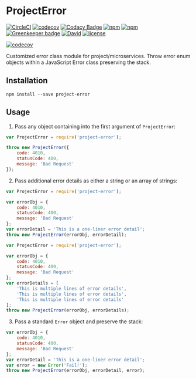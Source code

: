 # ProjectError

[![CircleCI](https://circleci.com/gh/suddi/project-error.svg?style=svg)](https://circleci.com/gh/suddi/project-error)
[![codecov](https://codecov.io/gh/suddi/project-error/branch/master/graph/badge.svg)](https://codecov.io/gh/suddi/project-error)
[![Codacy Badge](https://api.codacy.com/project/badge/Grade/f3cbca070bbd4488b579748680348c28)](https://www.codacy.com/app/Suddi/project-error)
[![npm](https://img.shields.io/npm/v/project-error.svg)](https://www.npmjs.com/package/project-error)
[![npm](https://img.shields.io/npm/dt/project-error.svg)](https://www.npmjs.com/package/project-error)
[![Greenkeeper badge](https://badges.greenkeeper.io/suddi/project-error.svg)](https://greenkeeper.io/)
[![David](https://img.shields.io/david/suddi/project-error.svg)](https://david-dm.org/suddi/project-error)
[![license](https://img.shields.io/github/license/suddi/project-error.svg)](https://raw.githubusercontent.com/suddi/project-error/master/LICENSE)

[![codecov](https://codecov.io/gh/suddi/project-error/branch/master/graphs/commits.svg)](https://codecov.io/gh/suddi/project-error)

Customized error class module for project/microservices. Throw error enum objects within a JavaScript Error class preserving the stack.

## Installation

````
npm install --save project-error
````

## Usage

1) Pass any object containing into the first argument of `ProjectError`:

````js
var ProjectError = require('project-error');

throw new ProjectError({
    code: 4010,
    statusCode: 400,
    message: 'Bad Request'
});
````

2) Pass additional error details as either a string or an array of strings:

````js
var ProjectError = require('project-error');

var errorObj = {
    code: 4010,
    statusCode: 400,
    message: 'Bad Request'
};
var errorDetail = 'This is a one-liner error detail';
throw new ProjectError(errorObj, errorDetail);
````

````js
var ProjectError = require('project-error');

var errorObj = {
    code: 4010,
    statusCode: 400,
    message: 'Bad Request'
};
var errorDetails = [
    'This is multiple lines of error details',
    'This is multiple lines of error details',
    'This is multiple lines of error details'
];
throw new ProjectError(errorObj, errorDetails);
````

3) Pass a standard `Error` object and preserve the stack:

````js
var errorObj = {
    code: 4010,
    statusCode: 400,
    message: 'Bad Request'
};
var errorDetail = 'This is a one-liner error detail';
var error = new Error('Fail!');
throw new ProjectError(errorObj, errorDetail, error);
````
